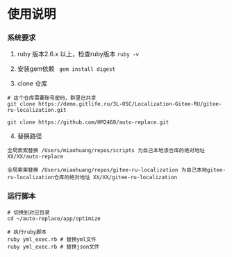 # 使用说明

### 系统要求
1. ruby 版本2.6.x 以上，检查ruby版本
`ruby -v`

2. 安装gem依赖
` gem install digest`

3. clone 仓库
```
# 这个仓库需要账号密码，群里已共享
git clone https://demo.gitlife.ru/3L-OSC/Localization-Gitee-RU/gitee-ru-localization.git

git clone https://github.com/HM2468/auto-replace.git
```
4. 替换路径

```text
全局索索替换 /Users/miaohuang/repos/scripts 为自己本地该仓库的绝对地址 XX/XX/auto-replace

全局索索替换 /Users/miaohuang/repos/gitee-ru-localization 为自己本地gitee-ru-localization仓库的绝对地址 XX/XX/gitee-ru-localization
```

### 运行脚本
```shell
# 切换到对应目录
cd ~/auto-replace/app/optimize

# 执行ruby脚本
ruby yml_exec.rb # 替换yml文件
ruby yml_exec.rb # 替换json文件
```
